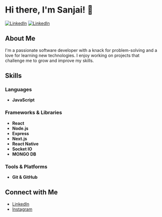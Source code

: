 # Hi there, I'm Sanjai! 👋

[![LinkedIn](https://img.shields.io/badge/LinkedIn-Connect-blue)](https://www.linkedin.com/in/sanjai-s-0048b8209)
[![LinkedIn](https://img.shields.io/badge/Instagram-Follow-orange)]([https://www.linkedin.com/in/sanjai-s-0048b8209](https://www.instagram.com/__snj__san_))



## About Me

I'm a passionate software developer with a knack for problem-solving and a love for learning new technologies. I enjoy working on projects that challenge me to grow and improve my skills.

## Skills

### Languages
- **JavaScript**

### Frameworks & Libraries
- **React**
- **Node.js**
- **Express**
- **Next.js**
- **React Native**
- **Socket IO**
- **MONGO DB**

### Tools & Platforms
- **Git & GitHub**

## Connect with Me

- [LinkedIn](https://www.linkedin.com/in/sanjai-s-0048b8209)
- [Instagram](https://www.instagram.com/__snj__san_)



